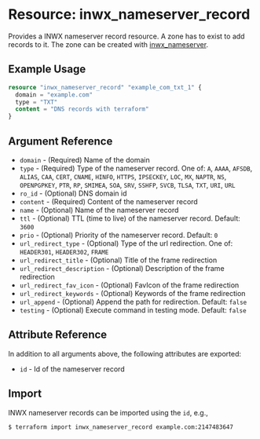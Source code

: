 # Resource: inwx_nameserver_record

Provides a INWX nameserver record resource. A zone has to exist to add records to it. The zone can be created with [inwx_nameserver](inwx_nameserver.md).

## Example Usage

```terraform
resource "inwx_nameserver_record" "example_com_txt_1" {
  domain = "example.com"
  type = "TXT"
  content = "DNS records with terraform"
}
```

## Argument Reference

* `domain` - (Required) Name of the domain
* `type` - (Required) Type of the nameserver record. One of: `A`, `AAAA`, `AFSDB`, `ALIAS`, `CAA`, `CERT`, `CNAME`, 
`HINFO`, `HTTPS`, `IPSECKEY`, `LOC`, `MX`, `NAPTR`, `NS`, `OPENPGPKEY`, `PTR`, `RP`, `SMIMEA`, `SOA`, `SRV`, `SSHFP`, `SVCB`, `TLSA`, `TXT`, 
`URI`, `URL`
* `ro_id` - (Optional) DNS domain id
* `content` - (Required) Content of the nameserver record
* `name` - (Optional) Name of the nameserver record
* `ttl` - (Optional) TTL (time to live) of the nameserver record. Default: `3600`
* `prio` - (Optional) Priority of the nameserver record. Default: `0`
* `url_redirect_type` - (Optional) Type of the url redirection. One of: `HEADER301`, `HEADER302`, `FRAME`
* `url_redirect_title` - (Optional) Title of the frame redirection
* `url_redirect_description` - (Optional) Description of the frame redirection
* `url_redirect_fav_icon` - (Optional) FavIcon of the frame redirection
* `url_redirect_keywords` - (Optional) Keywords of the frame redirection
* `url_append` - (Optional) Append the path for redirection. Default: `false`
* `testing` - (Optional) Execute command in testing mode. Default: `false`

## Attribute Reference

In addition to all arguments above, the following attributes are exported:

* `id` - Id of the nameserver record

## Import

INWX nameserver records can be imported using the `id`, e.g.,

```
$ terraform import inwx_nameserver_record example.com:2147483647
```
